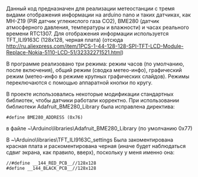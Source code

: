 Данный код предназначен для реализации метеостанции с тремя видами отображения информации на arduino nano и таких датчиках, как  MH-Z19 (PIR датчик углекислого газа CO2), BME280 (датчик атмосферного давления, температуры и влажности) и часах реального времени RTC1307. Для отображения информации используется TFT_ILI9163C (128x128, черная плата) (отсюда http://ru.aliexpress.com/item/1PCS-1-44-128-128-SPI-TFT-LCD-Module-Replace-Nokia-5110-LCD-51/32332271521.html)

В программе реализовано три режима: режим часов (по умолчанию, после включения), общий режим (сводка метео-инфо), графический режим (метео-инфо в режиме крупных графических слайдов). Режимы переключаются с помощью аппаратной кнопки по кругу.

В проекте использовались некоторые модификации стандартных библиотек, чтобы датчики работали корректно.
При использовании библиотеки Adafruit_BME280_Library была исправлена директива:

    #define BME280_ADDRESS (0x76) 

в файле ~\Arduino\libraries\Adafruit_BME280_Library (по умолчанию 0x77)

В ~\Arduino\libraries\TFT_ILI9163C\_settings
Была закоментирована красная плата и раскоментирована черная (иначе будет наблюдаться сдвиг экрана, как правило, вверх), поскольку у меня именно она:

    //#define __144_RED_PCB__//128x128
    #define __144_BLACK_PCB__//128x128

